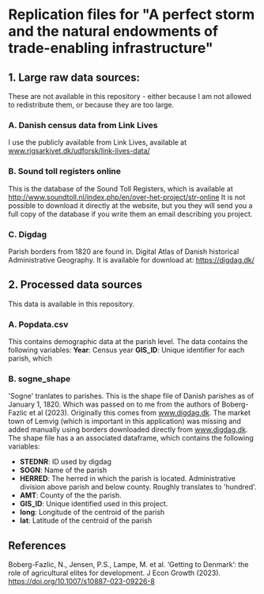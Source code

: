 # Replication files for "A perfect storm and the natural endowments of trade-enabling infrastructure"

## 1. Large raw data sources:
These are not available in this repository - either because I am not allowed to redistribute them, or because they are too large. 

### A. Danish census data from Link Lives 
I use the publicly available from Link Lives, available at www.rigsarkivet.dk/udforsk/link-lives-data/

### B. Sound toll registers online
This is the database of the Sound Toll Registers, which is available at http://www.soundtoll.nl/index.php/en/over-het-project/str-online
It is not possible to download it directly at the website, but you they will send you a full copy of the database if you write them an email describing you project.

### C. Digdag
Parish borders from 1820 are found in. Digital Atlas of Danish historical Administrative Geography. It is available for download at: https://digdag.dk/

## 2. Processed data sources 
This data is available in this repository. 

### A. Popdata.csv
This contains demographic data at the parish level. The data contains the following variables:
**Year**: Census year 
**GIS_ID**: Unique identifier for each parish, which 

### B. sogne_shape
'Sogne' tranlates to parishes. This is the shape file of Danish parishes as of January 1, 1820. Which was passed on to me from the authors of Boberg-Fazlic et al (2023). Originally this comes from www.digdag.dk. The market town of Lemvig (which is important in this application) was missing and added manually using borders downloaded directly from www.digdag.dk. The shape file has a an associated dataframe, which contains the following variables: 

- **STEDNR**: ID used by digdag 
- **SOGN**: Name of the parish 
- **HERRED**: The herred in which the parish is located. Administrative division above parish and below county. Roughly translates to 'hundred'. 
- **AMT**: County of the the parish.
- **GIS_ID**: Unique identified used in this project. 
- **long**: Longitude of the centroid of the parish
- **lat**: Latitude of the centroid of the parish

## References 
Boberg-Fazlic, N., Jensen, P.S., Lampe, M. et al. ‘Getting to Denmark’: the role of agricultural elites for development. J Econ Growth (2023). https://doi.org/10.1007/s10887-023-09226-8
